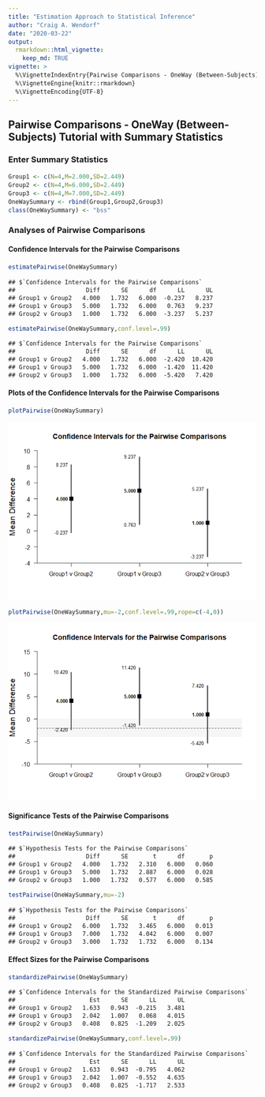 ```yaml
---
title: "Estimation Approach to Statistical Inference"
author: "Craig A. Wendorf"
date: "2020-03-22"
output: 
  rmarkdown::html_vignette:
    keep_md: TRUE
vignette: >
  %\VignetteIndexEntry{Pairwise Comparisons - OneWay (Between-Subjects) Tutorial with Summary Statistics}
  %\VignetteEngine{knitr::rmarkdown}
  %\VignetteEncoding{UTF-8}
---
```






## Pairwise Comparisons - OneWay (Between-Subjects) Tutorial with Summary Statistics

### Enter Summary Statistics


```r
Group1 <- c(N=4,M=2.000,SD=2.449)
Group2 <- c(N=4,M=6.000,SD=2.449)
Group3 <- c(N=4,M=7.000,SD=2.449)
OneWaySummary <- rbind(Group1,Group2,Group3)
class(OneWaySummary) <- "bss"
```

### Analyses of Pairwise Comparisons

#### Confidence Intervals for the Pairwise Comparisons


```r
estimatePairwise(OneWaySummary)
```

```
## $`Confidence Intervals for the Pairwise Comparisons`
##                    Diff      SE      df      LL      UL
## Group1 v Group2   4.000   1.732   6.000  -0.237   8.237
## Group1 v Group3   5.000   1.732   6.000   0.763   9.237
## Group2 v Group3   1.000   1.732   6.000  -3.237   5.237
```


```r
estimatePairwise(OneWaySummary,conf.level=.99)
```

```
## $`Confidence Intervals for the Pairwise Comparisons`
##                    Diff      SE      df      LL      UL
## Group1 v Group2   4.000   1.732   6.000  -2.420  10.420
## Group1 v Group3   5.000   1.732   6.000  -1.420  11.420
## Group2 v Group3   1.000   1.732   6.000  -5.420   7.420
```

#### Plots of the Confidence Intervals for the Pairwise Comparisons


```r
plotPairwise(OneWaySummary)
```

![](figures/OneWay-PairwiseA-1.png)<!-- -->


```r
plotPairwise(OneWaySummary,mu=-2,conf.level=.99,rope=c(-4,0))
```

![](figures/OneWay-PairwiseB-1.png)<!-- -->

#### Significance Tests of the Pairwise Comparisons


```r
testPairwise(OneWaySummary)
```

```
## $`Hypothesis Tests for the Pairwise Comparisons`
##                    Diff      SE       t      df       p
## Group1 v Group2   4.000   1.732   2.310   6.000   0.060
## Group1 v Group3   5.000   1.732   2.887   6.000   0.028
## Group2 v Group3   1.000   1.732   0.577   6.000   0.585
```


```r
testPairwise(OneWaySummary,mu=-2)
```

```
## $`Hypothesis Tests for the Pairwise Comparisons`
##                    Diff      SE       t      df       p
## Group1 v Group2   6.000   1.732   3.465   6.000   0.013
## Group1 v Group3   7.000   1.732   4.042   6.000   0.007
## Group2 v Group3   3.000   1.732   1.732   6.000   0.134
```

#### Effect Sizes for the Pairwise Comparisons


```r
standardizePairwise(OneWaySummary)
```

```
## $`Confidence Intervals for the Standardized Pairwise Comparisons`
##                     Est      SE      LL      UL
## Group1 v Group2   1.633   0.943  -0.215   3.481
## Group1 v Group3   2.042   1.007   0.068   4.015
## Group2 v Group3   0.408   0.825  -1.209   2.025
```


```r
standardizePairwise(OneWaySummary,conf.level=.99)
```

```
## $`Confidence Intervals for the Standardized Pairwise Comparisons`
##                     Est      SE      LL      UL
## Group1 v Group2   1.633   0.943  -0.795   4.062
## Group1 v Group3   2.042   1.007  -0.552   4.635
## Group2 v Group3   0.408   0.825  -1.717   2.533
```
